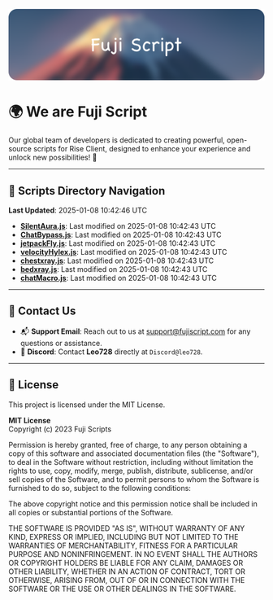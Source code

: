 ![Banner](.github/b.webp)

# 🌍 **We are Fuji Script**

Our global team of developers is dedicated to creating powerful, open-source scripts for Rise Client, designed to enhance your experience and unlock new possibilities! 🌟

---
<!-- SCRIPTS_NAVIGATION_START -->
## 📂 **Scripts Directory Navigation**

**Last Updated**: 2025-01-08 10:42:46 UTC

- **[SilentAura.js](scripts/SilentAura.js)**: Last modified on 2025-01-08 10:42:43 UTC
- **[ChatBypass.js](scripts/ChatBypass.js)**: Last modified on 2025-01-08 10:42:43 UTC
- **[jetpackFly.js](scripts/jetpackFly.js)**: Last modified on 2025-01-08 10:42:43 UTC
- **[velocityHylex.js](scripts/velocityHylex.js)**: Last modified on 2025-01-08 10:42:43 UTC
- **[chestxray.js](scripts/chestxray.js)**: Last modified on 2025-01-08 10:42:43 UTC
- **[bedxray.js](scripts/bedxray.js)**: Last modified on 2025-01-08 10:42:43 UTC
- **[chatMacro.js](scripts/chatMacro.js)**: Last modified on 2025-01-08 10:42:43 UTC

<!-- SCRIPTS_NAVIGATION_END -->

---

## 💬 **Contact Us**  
- 📬 **Support Email**: Reach out to us at [support@fujiscript.com](mailto:support@fujiscript.com) for any questions or assistance.  
- 💬 **Discord**: Contact **Leo728** directly at `Discord@leo728`.

---

## 📜 **License**

This project is licensed under the MIT License.  

**MIT License**  
Copyright (c) 2023 Fuji Scripts  

Permission is hereby granted, free of charge, to any person obtaining a copy of this software and associated documentation files (the "Software"), to deal in the Software without restriction, including without limitation the rights to use, copy, modify, merge, publish, distribute, sublicense, and/or sell copies of the Software, and to permit persons to whom the Software is furnished to do so, subject to the following conditions:  

The above copyright notice and this permission notice shall be included in all copies or substantial portions of the Software.  

THE SOFTWARE IS PROVIDED "AS IS", WITHOUT WARRANTY OF ANY KIND, EXPRESS OR IMPLIED, INCLUDING BUT NOT LIMITED TO THE WARRANTIES OF MERCHANTABILITY, FITNESS FOR A PARTICULAR PURPOSE AND NONINFRINGEMENT. IN NO EVENT SHALL THE AUTHORS OR COPYRIGHT HOLDERS BE LIABLE FOR ANY CLAIM, DAMAGES OR OTHER LIABILITY, WHETHER IN AN ACTION OF CONTRACT, TORT OR OTHERWISE, ARISING FROM, OUT OF OR IN CONNECTION WITH THE SOFTWARE OR THE USE OR OTHER DEALINGS IN THE SOFTWARE.  
